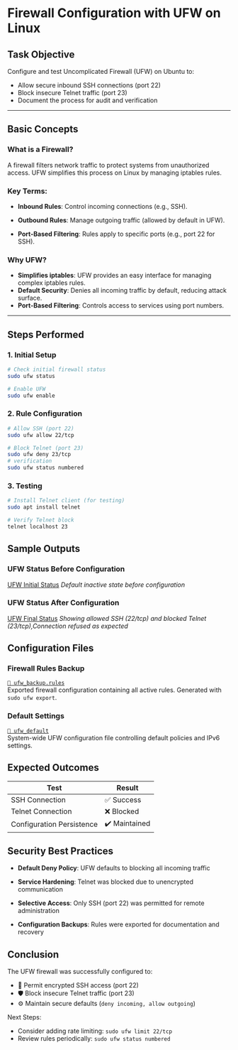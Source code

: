 # Firewall Configuration with UFW on Linux

## Task Objective
Configure and test Uncomplicated Firewall (UFW) on Ubuntu to:
- Allow secure inbound SSH connections (port 22)
- Block insecure Telnet traffic (port 23)
- Document the process for audit and verification

---

## Basic Concepts

### What is a Firewall?
A firewall filters network traffic to protect systems from unauthorized access. UFW simplifies this process on Linux by managing iptables rules.

### Key Terms:
- **Inbound Rules**: Control incoming connections (e.g., SSH).

- **Outbound Rules**: Manage outgoing traffic (allowed by default in UFW).

- **Port-Based Filtering**: Rules apply to specific ports (e.g., port 22 for SSH).

### Why UFW?
- **Simplifies iptables**: UFW provides an easy interface for managing complex iptables rules.
- **Default Security**: Denies all incoming traffic by default, reducing attack surface.
- **Port-Based Filtering**: Controls access to services using port numbers.

---

## Steps Performed

### 1. Initial Setup
```bash
# Check initial firewall status
sudo ufw status

# Enable UFW
sudo ufw enable
```
### 2. Rule Configuration
```bash
# Allow SSH (port 22)
sudo ufw allow 22/tcp

# Block Telnet (port 23)
sudo ufw deny 23/tcp
# verification
sudo ufw status numbered
```
### 3. Testing
```bash
# Install Telnet client (for testing)
sudo apt install telnet

# Verify Telnet block
telnet localhost 23
```
## Sample Outputs

### UFW Status Before Configuration
[UFW Initial Status](screenshots/setup1.png) *Default inactive state before configuration*

### UFW Status After Configuration
[UFW Final Status](screenshots/setup2.png) *Showing allowed SSH (22/tcp) and blocked Telnet (23/tcp),Connection refused as expected*

## Configuration Files

### Firewall Rules Backup
[`📁 ufw_backup.rules`](configuration/ufw_backup.rules)  
Exported firewall configuration containing all active rules. Generated with `sudo ufw export`.

### Default Settings 
[`📁 ufw_default`](configuration/ufw_default)  
System-wide UFW configuration file controlling default policies and IPv6 settings.

## Expected Outcomes
| Test | Result |
|------|--------|
| SSH Connection | ✅ Success | 
| Telnet Connection | ❌ Blocked | 
| Configuration Persistence | ✔️ Maintained | 
## Security Best Practices
- **Default Deny Policy**: UFW defaults to blocking all incoming traffic

- **Service Hardening**: Telnet was blocked due to unencrypted communication

- **Selective Access**: Only SSH (port 22) was permitted for remote administration

- **Configuration Backups**: Rules were exported for documentation and recovery

## Conclusion
The UFW firewall was successfully configured to:
- 🔐 Permit encrypted SSH access (port 22)
- 🛡️ Block insecure Telnet traffic (port 23)
- ⚙️ Maintain secure defaults (`deny incoming, allow outgoing`)

Next Steps:
- Consider adding rate limiting: `sudo ufw limit 22/tcp`
- Review rules periodically: `sudo ufw status numbered`
